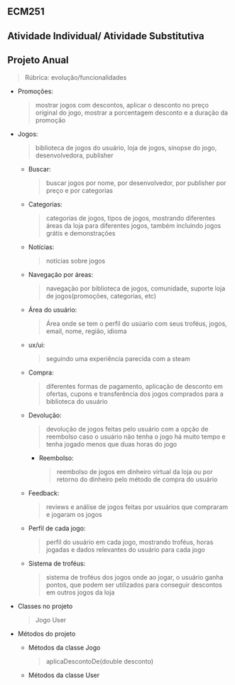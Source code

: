 ## ECM251
## Atividade Individual/ Atividade Substitutiva
## Projeto Anual

> Rúbrica: evolução/funcionalidades

- Promoções:
    > mostrar jogos com descontos, aplicar o desconto no preço original do jogo, mostrar a porcentagem desconto e a duração da promoção
- Jogos:
    > biblioteca de jogos do usuário, loja de jogos, sinopse do jogo, desenvolvedora, publisher
    - Buscar:
        > buscar jogos por nome, por desenvolvedor, por publisher por preço e por categorias
    - Categorias:
        > categorias de jogos, tipos de jogos, mostrando diferentes áreas da loja para diferentes jogos, também incluindo jogos grátis e demonstrações
    - Notícias:
        > notícias sobre jogos
    - Navegação por áreas:
        > navegação por biblioteca de jogos, comunidade, suporte loja de jogos(promoções, categorias, etc)
    - Área do usuário:
        > Área onde se tem o perfil do usúario com seus troféus, jogos, email, nome, região, idioma
    - ux/ui:
        > seguindo uma experiência parecida com a steam
    - Compra:
        > diferentes formas de pagamento, aplicação de desconto em ofertas, cupons e transferência dos jogos comprados para a biblioteca do usuário
    - Devolução:
        > devolução de jogos feitas pelo usuário com a opção de reembolso caso o usuário não tenha o jogo há muito tempo e tenha jogado menos que duas horas do jogo
        - Reembolso:
            > reembolso de jogos em dinheiro virtual da loja ou por retorno do dinheiro pelo método de compra do usuário
    - Feedback:
        > reviews e análise de jogos feitas por usuários que compraram e jogaram os jogos
    - Perfil de cada jogo:
        > perfil do usuário em cada jogo, mostrando troféus, horas jogadas e dados relevantes do usuário para cada jogo
    - Sistema de troféus:
        > sistema de troféus dos jogos onde ao jogar, o usuário ganha pontos, que podem ser utilizados para conseguir descontos em outros jogos da loja

- Classes no projeto
    > Jogo
    > User
- Métodos do projeto
    - Métodos da classe Jogo
        > aplicaDescontoDe(double desconto)
    - Métodos da classe User
